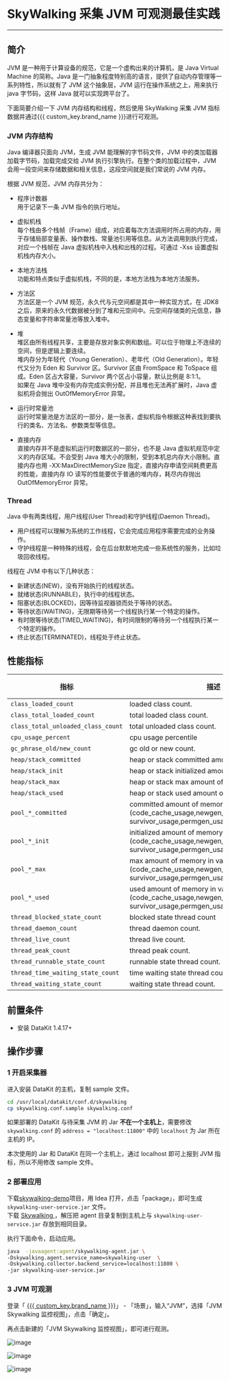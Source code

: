 # SkyWalking 采集 JVM 可观测最佳实践

---

## 简介

JVM 是一种用于计算设备的规范，它是一个虚构出来的计算机，是 Java Virtual Machine 的简称。Java 是一门抽象程度特别高的语言，提供了自动内存管理等一系列特性，所以就有了 JVM 这个抽象层，JVM 运行在操作系统之上，用来执行 java 字节码，这样 Java 就可以实现跨平台了。

下面简要介绍一下 JVM 内存结构和线程，然后使用 SkyWalking 采集 JVM 指标数据并通过{{{ custom_key.brand_name }}}进行可观测。

### JVM 内存结构

Java 编译器只面向 JVM，生成 JVM 能理解的字节码文件，JVM 中的类加载器加载字节码，加载完成交给 JVM 执行引擎执行。在整个类的加载过程中，JVM 会用一段空间来存储数据和相关信息，这段空间就是我们常说的 JVM 内存。

根据 JVM 规范，JVM 内存共分为：

- 程序计数器<br/>
  用于记录下一条 JVM 指令的执行地址。

- 虚拟机栈<br/>
  每个栈由多个栈帧（Frame）组成，对应着每次方法调用时所占用的内存，用于存储局部变量表、操作数栈、常量池引用等信息。从方法调用到执行完成，对应一个栈帧在 Java 虚拟机栈中入栈和出栈的过程。可通过 -Xss 设置虚拟机栈内存大小。

- 本地方法栈<br/>
  功能和特点类似于虚拟机栈，不同的是，本地方法栈为本地方法服务。

- 方法区<br/>
  方法区是一个 JVM 规范，永久代与元空间都是其中一种实现方式，在 JDK8 之后，原来的永久代数据被分到了堆和元空间中。元空间存储类的元信息，静态变量和字符串常量池等放入堆中。

- 堆<br/>
  堆区由所有线程共享，主要是存放对象实例和数组。可以位于物理上不连续的空间，但是逻辑上要连续。<br />
  堆内存分为年轻代（Young Generation）、老年代（Old Generation）。年轻代又分为 Eden 和 Survivor 区。Survivor 区由 FromSpace 和 ToSpace 组成。Eden 区占大容量，Survivor 两个区占小容量，默认比例是 8:1:1。<br />
  如果在 Java 堆中没有内存完成实例分配，并且堆也无法再扩展时，Java 虚拟机将会抛出 OutOfMemoryError 异常。

- 运行时常量池<br/>
  运行时常量池是方法区的一部分，是一张表，虚拟机指令根据这种表找到要执行的类名、方法名、参数类型等信息。

- 直接内存<br/>
  直接内存并不是虚拟机运行时数据区的一部分，也不是 Java 虚拟机规范中定义的内存区域。不会受到 Java 堆大小的限制，受到本机总内存大小限制。直接内存也用 -XX:MaxDirectMemorySize 指定，直接内存申请空间耗费更高的性能，直接内存 IO 读写的性能要优于普通的堆内存，耗尽内存抛出 OutOfMemoryError 异常。

### Thread

Java 中有两类线程，用户线程(User Thread)和守护线程(Daemon Thread)。

- 用户线程可以理解为系统的工作线程，它会完成应用程序需要完成的业务操作。
- 守护线程是一种特殊的线程，会在后台默默地完成一些系统性的服务，比如垃圾回收线程。

线程在 JVM 中有以下几种状态：

- 新建状态(NEW)，没有开始执行的线程状态。
- 就绪状态(RUNNABLE)，执行中的线程状态。
- 阻塞状态(BLOCKED)，因等待监视器锁而处于等待的状态。
- 等待状态(WAITING)，无限期等待另一个线程执行某一个特定的操作。
- 有时限等待状态(TIMED_WAITING)，有时间限制的等待另一个线程执行某一个特定的操作。
- 终止状态(TERMINATED)，线程处于终止状态。

## 性能指标

| 指标                                                 | 描述                                                                                                                                                  | 数据类型 | 单位    |
| ---------------------------------------------------- | ----------------------------------------------------------------------------------------------------------------------------------------------------- | -------- | ------- |
| <div style="width: 250px">`class_loaded_count`</div> | loaded class count.                                                                                                                                   | int      | count   |
| `class_total_loaded_count`                           | total loaded class count.                                                                                                                             | int      | count   |
| `class_total_unloaded_class_count`                   | total unloaded class count.                                                                                                                           | int      | count   |
| `cpu_usage_percent`                                  | cpu usage percentile                                                                                                                                  | float    | percent |
| `gc_phrase_old/new_count`                            | gc old or new count.                                                                                                                                  | int      | count   |
| `heap/stack_committed`                               | heap or stack committed amount of memory.                                                                                                             | int      | count   |
| `heap/stack_init`                                    | heap or stack initialized amount of memory.                                                                                                           | int      | count   |
| `heap/stack_max`                                     | heap or stack max amount of memory.                                                                                                                   | int      | count   |
| `heap/stack_used`                                    | heap or stack used amount of memory.                                                                                                                  | int      | count   |
| `pool_*_committed`                                   | committed amount of memory in variety of pool<br />(code_cache_usage,newgen_usage,oldgen_usage,<br />survivor_usage,permgen_usage,metaspace_usage).   | int      | count   |
| `pool_*_init`                                        | initialized amount of memory in variety of pool<br />(code_cache_usage,newgen_usage,oldgen_usage,<br />survivor_usage,permgen_usage,metaspace_usage). | int      | count   |
| `pool_*_max`                                         | max amount of memory in variety of pool<br />(code_cache_usage,newgen_usage,oldgen_usage,<br />survivor_usage,permgen_usage,metaspace_usage).         | int      | count   |
| `pool_*_used`                                        | used amount of memory in variety of pool<br />(code_cache_usage,newgen_usage,oldgen_usage,<br />survivor_usage,permgen_usage,metaspace_usage).        | int      | count   |
| `thread_blocked_state_count`                         | blocked state thread count                                                                                                                            | int      | count   |
| `thread_daemon_count`                                | thread daemon count.                                                                                                                                  | int      | count   |
| `thread_live_count`                                  | thread live count.                                                                                                                                    | int      | count   |
| `thread_peak_count`                                  | thread peak count.                                                                                                                                    | int      | count   |
| `thread_runnable_state_count`                        | runnable state thread count.                                                                                                                          | int      | count   |
| `thread_time_waiting_state_count`                    | time waiting state thread count.                                                                                                                      | int      | count   |
| `thread_waiting_state_count`                         | waiting state thread count.                                                                                                                           | int      | count   |

## 前置条件

- 安装 DataKit 1.4.17+

## 操作步骤

### 1 开启采集器

进入安装 DataKit 的主机，复制 sample 文件。

```bash
cd /usr/local/datakit/conf.d/skywalking
cp skywalking.conf.sample skywalking.conf
```

如果部署的 DataKit 与待采集 JVM 的 Jar **不在一个主机上**，需要修改 `skywalking.conf` 的 `address = "localhost:11800"`  中的 `localhost` 为 Jar 所在主机的 IP。

本次使用的 Jar 和 DataKit 在同一个主机上，通过 localhost 即可上报到 JVM 指标，所以不用修改 sample 文件。

### 2 部署应用

下载[skywalking-demo](https://github.com/stevenliu2020/skywalking-demo)项目，用 Idea 打开，点击「package」，即可生成 `skywalking-user-service.jar` 文件。<br/>
下载 [Skywalking ](https://archive.apache.org/dist/skywalking/8.7.0/apache-skywalking-apm-8.7.0.tar.gz)，解压把 agent 目录复制到主机上与 `skywalking-user-service.jar` 存放到相同目录。

执行下面命令，启动应用。

```bash
java  -javaagent:agent/skywalking-agent.jar \
-Dskywalking.agent.service_name=skywalking-user  \
-Dskywalking.collector.backend_service=localhost:11800 \
-jar skywalking-user-service.jar
```

### 3 JVM 可观测

登录「 [{{{ custom_key.brand_name }}}](https://console.guance.com/)」 - 「场景」，输入“JVM”，选择「JVM Skywalking 监控视图」，点击「确定」。

再点击新建的「JVM Skywalking 监控视图」，即可进行观测。

![image](../images/skywalking-jvm1.png)

![image](../images/skywalking-jvm2.png)

![image](../images/skywalking-jvm3.png)
